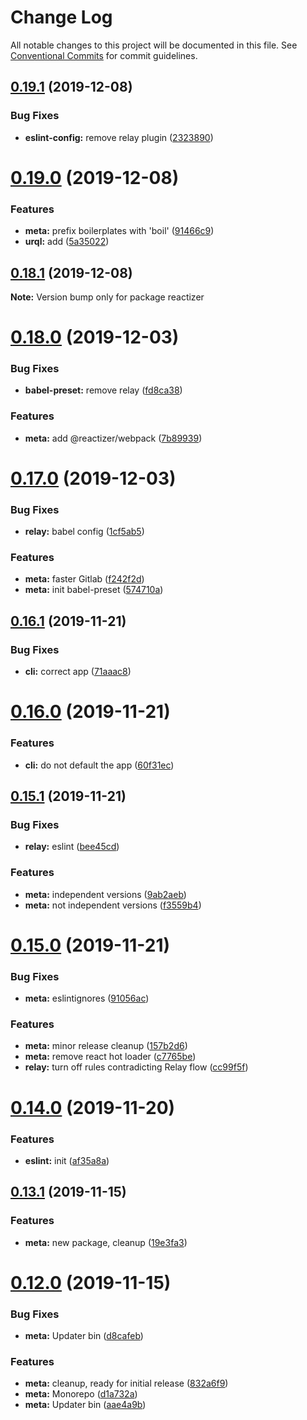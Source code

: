 # Change Log

All notable changes to this project will be documented in this file.
See [Conventional Commits](https://conventionalcommits.org) for commit guidelines.

## [0.19.1](https://github.com/oreqizer/reactizer/compare/v0.19.0...v0.19.1) (2019-12-08)


### Bug Fixes

* **eslint-config:** remove relay plugin ([2323890](https://github.com/oreqizer/reactizer/commit/2323890c5b6792e1741d9b0ca9f39c2a01853356))





# [0.19.0](https://github.com/oreqizer/reactizer/compare/v0.18.1...v0.19.0) (2019-12-08)


### Features

* **meta:** prefix boilerplates with 'boil' ([91466c9](https://github.com/oreqizer/reactizer/commit/91466c9cd7156d0c1df8d6a642ac38c5d98d614a))
* **urql:** add ([5a35022](https://github.com/oreqizer/reactizer/commit/5a350220c83b7c16742f9a1cd0b3972b2bd69611))





## [0.18.1](https://github.com/oreqizer/reactizer/compare/v0.18.0...v0.18.1) (2019-12-08)

**Note:** Version bump only for package reactizer





# [0.18.0](https://github.com/oreqizer/reactizer/compare/v0.17.0...v0.18.0) (2019-12-03)


### Bug Fixes

* **babel-preset:** remove relay ([fd8ca38](https://github.com/oreqizer/reactizer/commit/fd8ca38c8225d9499b4f11bf362ca107cbdcf10c))


### Features

* **meta:** add @reactizer/webpack ([7b89939](https://github.com/oreqizer/reactizer/commit/7b8993946072496a4ea437470571aa65eebc5126))





# [0.17.0](https://github.com/oreqizer/reactizer/compare/v0.16.1...v0.17.0) (2019-12-03)


### Bug Fixes

* **relay:** babel config ([1cf5ab5](https://github.com/oreqizer/reactizer/commit/1cf5ab509182b0a48315a38e9d1518075e6838e5))


### Features

* **meta:** faster Gitlab ([f242f2d](https://github.com/oreqizer/reactizer/commit/f242f2d3cb31f00a4709bed5199a9968489ebc42))
* **meta:** init babel-preset ([574710a](https://github.com/oreqizer/reactizer/commit/574710ad134ffa631f978a888fbdfc38d0568dcc))





## [0.16.1](https://github.com/oreqizer/reactizer/compare/v0.16.0...v0.16.1) (2019-11-21)


### Bug Fixes

* **cli:** correct app ([71aaac8](https://github.com/oreqizer/reactizer/commit/71aaac81ad37b7abad1aa00539c35b0b7cc3dccb))





# [0.16.0](https://github.com/oreqizer/reactizer/compare/v0.15.1...v0.16.0) (2019-11-21)


### Features

* **cli:** do not default the app ([60f31ec](https://github.com/oreqizer/reactizer/commit/60f31ec6c82b449047e62b36872deccde45a666a))





## [0.15.1](https://github.com/oreqizer/reactizer/compare/v0.15.0...v0.15.1) (2019-11-21)


### Bug Fixes

* **relay:** eslint ([bee45cd](https://github.com/oreqizer/reactizer/commit/bee45cd182d627062279c5b6cddccc36d340bde3))


### Features

* **meta:** independent versions ([9ab2aeb](https://github.com/oreqizer/reactizer/commit/9ab2aeb4f67c76c8e5405986ba58ead6da6a31f7))
* **meta:** not independent versions ([f3559b4](https://github.com/oreqizer/reactizer/commit/f3559b49de50880b356689aa79b4e457fcbd09cc))





# [0.15.0](https://github.com/oreqizer/reactizer/compare/v0.14.0...v0.15.0) (2019-11-21)


### Bug Fixes

* **meta:** eslintignores ([91056ac](https://github.com/oreqizer/reactizer/commit/91056ac21284d9249f228a7da5b5e9a2f2158b6b))


### Features

* **meta:** minor release cleanup ([157b2d6](https://github.com/oreqizer/reactizer/commit/157b2d66435d162f10dc232daaea46a95b43f1d2))
* **meta:** remove react hot loader ([c7765be](https://github.com/oreqizer/reactizer/commit/c7765be9b81e19cb47a0db628ce3007884787331))
* **relay:** turn off rules contradicting Relay flow ([cc99f5f](https://github.com/oreqizer/reactizer/commit/cc99f5f55facbeba315a5e3eb0cb8f08a0d620c2))





# [0.14.0](https://github.com/oreqizer/reactizer/compare/v0.13.1...v0.14.0) (2019-11-20)


### Features

* **eslint:** init ([af35a8a](https://github.com/oreqizer/reactizer/commit/af35a8a607f3cc16231b183e23033fb83637c742))





## [0.13.1](https://github.com/oreqizer/reactizer/compare/v0.12.6...v0.13.1) (2019-11-15)


### Features

* **meta:** new package, cleanup ([19e3fa3](https://github.com/oreqizer/reactizer/commit/19e3fa3482312a5878b452397a2fee77f39cfa32))





# [0.12.0](https://github.com/oreqizer/reactizer/compare/v0.11.2...v0.12.0) (2019-11-15)


### Bug Fixes

* **meta:** Updater bin ([d8cafeb](https://github.com/oreqizer/reactizer/commit/d8cafebf123d5dd611c213e0615ba57d824331e8))


### Features

* **meta:** cleanup, ready for initial release ([832a6f9](https://github.com/oreqizer/reactizer/commit/832a6f96e290802aed500da4f7b3c55f2575fca4))
* **meta:** Monorepo ([d1a732a](https://github.com/oreqizer/reactizer/commit/d1a732a876c6eb33bf21837dc7172ccb2c2ed3b0))
* **meta:** Updater bin ([aae4a9b](https://github.com/oreqizer/reactizer/commit/aae4a9be07181c07f95d38bee505d9d9920d6ab2))
